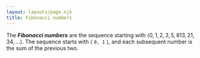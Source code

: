 ```yaml
---
layout: layouts/page.njk
title: Fibonacci numbers
---
```

The __*Fibonacci numbers*__ are the sequence starting with $\langle 0, 1, 2, 3, 5, 8 13, 21, 34, \ldots \rangle$.  The sequence starts with &lang; `0, 1` &rang;, and each subsequent number is the sum of the previous two.